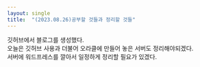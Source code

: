 ```yaml
---
layout: single
title:  "(2023.08.26)공부할 것들과 정리할 것들"
---
```


<p>깃허브에서 블로그를 생성했다.<br>
오늘은 깃허브 사용과 더불어 오라클에 만들어 놓은 서버도 정리해야되겠다.<br>
서버에 워드프레스를 깔아서 일정하게 정리할 필요가 있겠다.</p>

